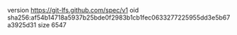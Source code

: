 version https://git-lfs.github.com/spec/v1
oid sha256:af54b14718a5937b25bde0f2983b1cb1fec0633277225955dd3e5b67a3925d31
size 6547
